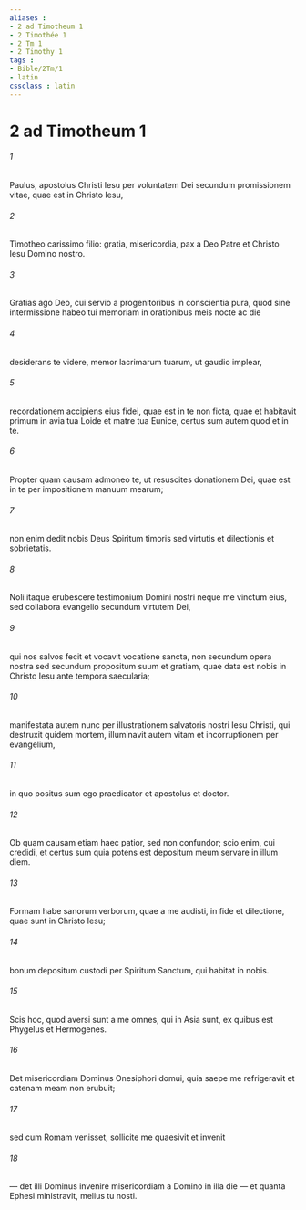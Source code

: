 ```yaml
---
aliases : 
- 2 ad Timotheum 1
- 2 Timothée 1
- 2 Tm 1
- 2 Timothy 1
tags : 
- Bible/2Tm/1
- latin
cssclass : latin
---
```


# 2 ad Timotheum 1

###### 1
Paulus, apostolus Christi Iesu per voluntatem Dei secundum promissionem vitae, quae est in Christo Iesu, 
###### 2
Timotheo carissimo filio: gratia, misericordia, pax a Deo Patre et Christo Iesu Domino nostro.
###### 3
Gratias ago Deo, cui servio a progenitoribus in conscientia pura, quod sine intermissione habeo tui memoriam in orationibus meis nocte ac die 
###### 4
desiderans te videre, memor lacrimarum tuarum, ut gaudio implear, 
###### 5
recordationem accipiens eius fidei, quae est in te non ficta, quae et habitavit primum in avia tua Loide et matre tua Eunice, certus sum autem quod et in te.
###### 6
Propter quam causam admoneo te, ut resuscites donationem Dei, quae est in te per impositionem manuum mearum; 
###### 7
non enim dedit nobis Deus Spiritum timoris sed virtutis et dilectionis et sobrietatis. 
###### 8
Noli itaque erubescere testimonium Domini nostri neque me vinctum eius, sed collabora evangelio secundum virtutem Dei, 
###### 9
qui nos salvos fecit et vocavit vocatione sancta, non secundum opera nostra sed secundum propositum suum et gratiam, quae data est nobis in Christo Iesu ante tempora saecularia; 
###### 10
manifestata autem nunc per illustrationem salvatoris nostri Iesu Christi, qui destruxit quidem mortem, illuminavit autem vitam et incorruptionem per evangelium, 
###### 11
in quo positus sum ego praedicator et apostolus et doctor.
###### 12
Ob quam causam etiam haec patior, sed non confundor; scio enim, cui credidi, et certus sum quia potens est depositum meum servare in illum diem. 
###### 13
Formam habe sanorum verborum, quae a me audisti, in fide et dilectione, quae sunt in Christo Iesu; 
###### 14
bonum depositum custodi per Spiritum Sanctum, qui habitat in nobis.
###### 15
Scis hoc, quod aversi sunt a me omnes, qui in Asia sunt, ex quibus est Phygelus et Hermogenes. 
###### 16
Det misericordiam Dominus Onesiphori domui, quia saepe me refrigeravit et catenam meam non erubuit; 
###### 17
sed cum Romam venisset, sollicite me quaesivit et invenit 
###### 18
— det illi Dominus invenire misericordiam a Domino in illa die — et quanta Ephesi ministravit, melius tu nosti.
